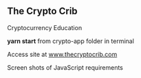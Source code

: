 ## The Crypto Crib

Cryptocurrency Education

**yarn start** from crypto-app folder in terminal

Access site at www.thecryptocrib.com

Screen shots of JavaScript requirements
